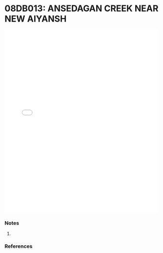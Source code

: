 # 08DB013: ANSEDAGAN CREEK NEAR NEW AIYANSH

<iframe src="/distribution_estimation/_static/stations/08DB013_fdc.html" width="100%" height="600" frameborder="0"></iframe>

### Notes
1. 

### References

